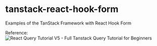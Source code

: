 # tanstack-react-hook-form
Examples of the TanStack Framework with React Hook Form

Reference: ![React Query Tutorial V5 - Full Tanstack Query Tutorial for Beginners](https://youtu.be/3e-higRXoaM?si=qpN3589940-aqDXK)

